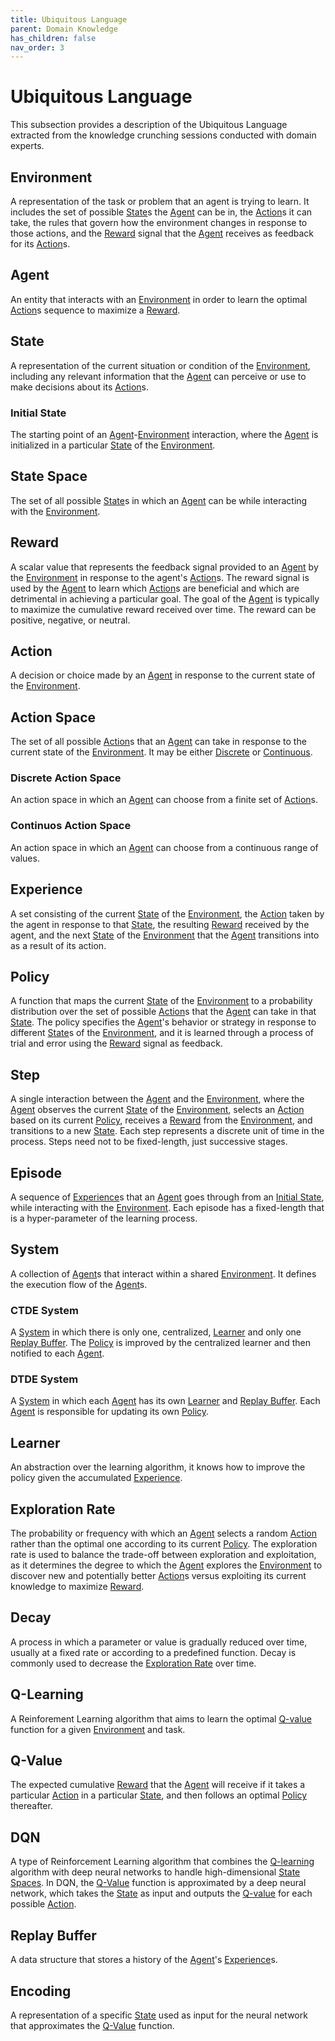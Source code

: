 ```yaml
---
title: Ubiquitous Language
parent: Domain Knowledge
has_children: false
nav_order: 3
---
```


# Ubiquitous Language

This subsection provides a description of the Ubiquitous Language extracted from the knowledge crunching sessions conducted with domain experts.

## Environment
A representation of the task or problem that an agent is trying to learn. It includes the set of possible [State](#state)s the [Agent](#agent) can be in, the [Action](#action)s it can take, the rules that govern how the environment changes in response to those actions, and the [Reward](#reward) signal that the [Agent](#agent) receives as feedback for its [Action](#action)s.

## Agent
An entity that interacts with an [Environment](#environment) in order to learn the optimal [Action](#action)s sequence to maximize a [Reward](#reward).

## State
A representation of the current situation or condition of the [Environment](#environment), including any relevant information that the [Agent](#agent) can perceive or use to make decisions about its [Action](#action)s.

### Initial State
The starting point of an [Agent](#agent)-[Environment](#environment) interaction, where the [Agent](#agent) is initialized in a particular [State](#state) of the [Environment](#environment).

## State Space
The set of all possible [State](#state)s in which an [Agent](#agent) can be while interacting with the [Environment](#environment). 

## Reward 
A scalar value that represents the feedback signal provided to an [Agent](#agent) by the [Environment](#environment) in response to the agent's [Action](#action)s. The reward signal is used by the [Agent](#agent) to learn which [Action](#action)s are beneficial and which are detrimental in achieving a particular goal. The goal of the [Agent](#agent) is typically to maximize the cumulative reward received over time. The reward can be positive, negative, or neutral.

## Action
A decision or choice made by an [Agent](#agent) in response to the current state of the [Environment](#environment).

## Action Space
The set of all possible [Action](#action)s that an [Agent](#agent) can take in response to the current state of the [Environment](#environment). It may be either [Discrete](#discrete-action-space) or [Continuous](#continuos-action-space).

### Discrete Action Space
An action space in which an [Agent](#agent) can choose from a finite set of [Action](#action)s.

### Continuos Action Space
An action space in which an [Agent](#agent) can choose from a continuous range of values.

## Experience
A set consisting of the current [State](#state) of the [Environment](#environment), the [Action](#action) taken by the agent in response to that [State](#state), the resulting [Reward](#reward) received by the agent, and the next [State](#State) of the [Environment](#environment) that the [Agent](#agent) transitions into as a result of its action.

## Policy
A function that maps the current [State](#state) of the [Environment](#environment) to a probability distribution over the set of possible [Action](#action)s that the [Agent](#agent) can take in that [State](#state). The policy specifies the [Agent](#agent)'s behavior or strategy in response to different [State](#state)s of the [Environment](#environment), and it is learned through a process of trial and error using the [Reward](#reward) signal as feedback.

## Step
A single interaction between the [Agent](#agent) and the [Environment](#environment), where the [Agent](#agent) observes the current [State](#state) of the [Environment](#environment), selects an [Action](#action) based on its current [Policy](#policy), receives a [Reward](#reward) from the [Environment](#environment), and transitions to a new [State](#state). Each step represents a discrete unit of time in the process. Steps need not to be fixed-length, just successive stages.

## Episode
A sequence of [Experience](#experience)s that an [Agent](#agent) goes through from an [Initial State](#initial-state), while interacting with the [Environment](#environment). Each episode has a fixed-length that is a hyper-parameter of the learning process.

## System
A collection of [Agent](#agent)s that interact within a shared [Environment](#environment). It defines the execution flow of the [Agent](#agent)s.

### CTDE System
A [System](#system) in which there is only one, centralized, [Learner](#learner) and only one [Replay Buffer](#replay-buffer). The [Policy](#policy) is 
improved by the centralized learner and then notified to each [Agent](#agent).

### DTDE System
A [System](#system) in which each [Agent](#agent) has its own [Learner](#learner) and [Replay Buffer](#replay-buffer). Each [Agent](#agent) is responsible
for updating its own [Policy](#policy).

## Learner
An abstraction over the learning algorithm, it knows how to improve the policy given the accumulated [Experience](#experience).

## Exploration Rate
The probability or frequency with which an [Agent](#agent) selects a random [Action](#action) rather than the optimal one according to its current [Policy](#policy). The exploration rate is used to balance the trade-off between exploration and exploitation, as it determines the degree to which the [Agent](#agent) explores the [Environment](#environment) to discover new and potentially better [Action](#action)s versus exploiting its current knowledge to maximize [Reward](#reward).

## Decay
A process in which a parameter or value is gradually reduced over time, usually at a fixed rate or according to a predefined function. Decay is commonly used to decrease the [Exploration Rate](#exploration-rate) over time. 

## Q-Learning
A Reinforement Learning algorithm that aims to learn the optimal [Q-value](#q-value) function for a given [Environment](#environment) and task.

## Q-Value
The expected cumulative [Reward](#reward) that the [Agent](#agent) will receive if it takes a particular [Action](#action) in a particular [State](#state), and then follows an optimal [Policy](#policy) thereafter.

## DQN
A type of Reinforcement Learning algorithm that combines the [Q-learning](#q-learning) algorithm with deep neural networks to handle high-dimensional [State Spaces](#state-space). In DQN, the [Q-Value](#q-value) function is approximated by a deep neural network, which takes the [State](#state) as input and outputs the [Q-value](#q-value) for each possible [Action](#action).

## Replay Buffer
A data structure that stores a history of the [Agent](#agent)'s [Experience](#experience)s. 

## Encoding
A representation of a specific [State](#state) used as input for the neural network that approximates the [Q-Value](#q-value) function.
 
